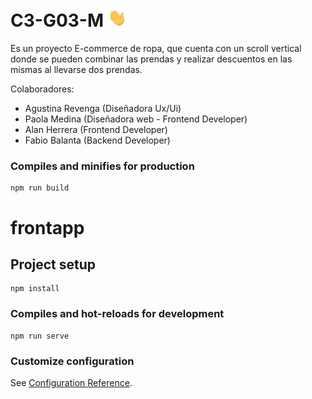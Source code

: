 
# C3-G03-M <img src="https://raw.githubusercontent.com/ABSphreak/ABSphreak/master/gifs/Hi.gif" width="30px">
Es un proyecto E-commerce de ropa, que cuenta con un scroll vertical donde se pueden combinar las prendas y realizar descuentos en las mismas al llevarse dos prendas.


Colaboradores:

* Agustina Revenga (Diseñadora Ux/Ui)
* Paola Medina (Diseñadora web - Frontend Developer)
* Alan Herrera (Frontend Developer)
* Fabio Balanta (Backend Developer)


### Compiles and minifies for production
```
npm run build
```
# frontapp

## Project setup
```
npm install
```

### Compiles and hot-reloads for development
```
npm run serve
```

### Customize configuration
See [Configuration Reference](https://cli.vuejs.org/config/).
